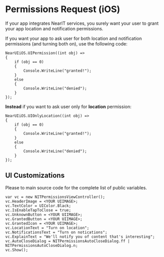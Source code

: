 # Permissions Request (iOS)

If your app integrates NearIT services, you surely want your user to grant your app location and notification permissions.

If you want your app to ask user for both location and notification permissions (and turning both on), use the following code:

```
NearUIiOS.UIPermission((int obj) =>
{
    if (obj == 0)
    {
        Console.WriteLine("granted!");
    }
    else
    {
        Console.WriteLine("denied");
    }
});
```

**Instead** if you want to ask user only for **location** permission:

```
NearUIiOS.UIOnlyLocation((int obj) =>
{
    if (obj == 0)
    {
        Console.WriteLine("granted!");
    }
    else
    {
        Console.WriteLine("denied");
    }
});
```

## UI Customizations

Please to main source code for the complete list of public variables.

```
var vc = new NITPermissionsViewController();
vc.HeaderImage = <YOUR UIIMAGE>;
vc.TextColor = UIColor.Black;
vc.IsEnableTapToClose = true;
vc.UnknownButton = <YOUR UIIMAGE>;
vc.GrantedButton = <YOUR UIIMAGE>;
vc.GrantedIcon = <YOUR UIIMAGE>;
vc.LocationText = "Turn on location";
vc.NotificationsText = "Turn on notications";
vc.ExplainText = "We'll notify you of content that's interesting";
vc.AutoCloseDialog = NITPermissionsAutoCloseDialog.ff | NITPermissionsAutoCloseDialog.n;
vc.Show();
```
